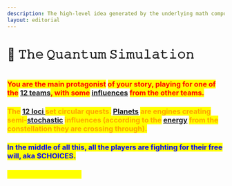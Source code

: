 ```yaml
---
description: The high-level idea generated by the underlying math computing Reality.
layout: editorial
---
```


# 👾 𝚃𝚑𝚎 𝚀𝚞𝚊𝚗𝚝𝚞𝚖 𝚂𝚒𝚖𝚞𝚕𝚊𝚝𝚒𝚘𝚗

<figure><img src="../../../../.gitbook/assets/pexels-btgl-♡-18778138.jpg" alt=""><figcaption></figcaption></figure>

### <mark style="color:red;">You are the main protagonist</mark> <mark style="color:red;">of your story, playing for one of the</mark> [12 teams](the-character-and-the-team-you-play/)<mark style="color:red;">, with some</mark> [influences](../../astrology/the-usdchoice-of-astrology/the-hubble-chart-thc/birth-chart/) <mark style="color:red;">from the other teams.</mark>&#x20;

### <mark style="color:orange;">The</mark> [12 loci ](../../astrology/the-usdchoice-of-astrology/houses/)<mark style="color:orange;">set circular quests.</mark> [Planets](../../astrology/the-usdchoice-of-astrology/planets/) <mark style="color:orange;">are engines creating semi-</mark>[stochastic](../../computers/the-usdchoice-of-computers/simulations-and-determinism.md) <mark style="color:orange;">influences (according to the</mark> [energy](../../alchemy/the-usdchoice-of-alchemy/energy/energy-in-alchemy.md) <mark style="color:orange;">from the constellation they are crossing through).</mark>&#x20;

### <mark style="color:blue;">In the middle of all this, all the players are fighting for their free will, aka $CHOICES.</mark>

### <mark style="color:yellow;">**It's a kinda fun setup.**</mark>
